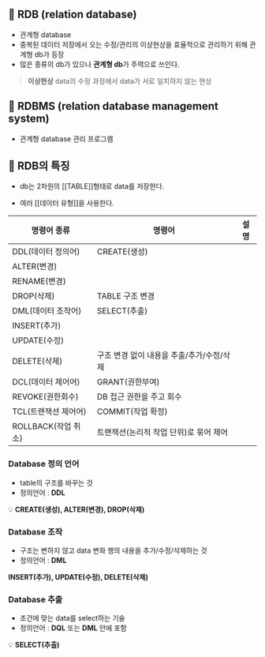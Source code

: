 
## 🌈 RDB (relation database)
+ 관계형 database
+ 중복된 데이터 저장에서 오는 수정/관리의 이상현상을 효율적으로 관리하기 위해 관계형 db가 등장
+ 많은 종류의 db가 있으나 **관계형 db**가 주력으로 쓰인다.

> **이상현상** data의 수정 과정에서 data가 서로 일치하지 않는 현상

## 🌈 RDBMS (relation database management system)

- 관계형 database 관리 프로그램


## 🌈 RDB의 특징

- db는 2차원의 [[TABLE]]형태로 data를 저장한다.
+ 여러 [[데이터 유형]]을 사용한다.


|명령어 종류|명령어|설명|
|---|---|---|
|DDL(데이터 정의어)|CREATE(생성)||
|ALTER(변경)|||
|RENAME(변경)|||
|DROP(삭제)|TABLE 구조 변경||
|DML(데이터 조작어)|SELECT(추출)||
|INSERT(추가)|||
|UPDATE(수정)|||
|DELETE(삭제)|구조 변경 없이 내용을 추출/추가/수정/삭제||
|DCL(데이터 제어어)|GRANT(권한부여)||
|REVOKE(권한회수)|DB 접근 권한을 주고 회수||
|TCL(트랜잭션 제어어)|COMMIT(작업 확정)||
|ROLLBACK(작업 취소)|트랜잭션(논리적 작업 단위)로 묶어 제어||

### Database 정의 언어

- table의 구조를 바꾸는 것
- 정의언어 : **DDL**

💡 **CREATE(생성), ALTER(변경), DROP(삭제)**



### Database 조작

- 구조는 변하지 않고 data 변화 행의 내용을 추가/수정/삭제하는 것
- 정의언어 : **DML**

 **INSERT(추가), UPDATE(수정), DELETE(삭제)**



### Database 추출

- 조건에 맞는 data를 select하는 기술
- 정의언어 : **DQL** 또는 **DML** 안에 포함

💡 **SELECT(추출)**
